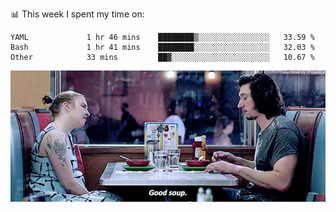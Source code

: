 📊 This week I spent my time on:
<!--START_SECTION:waka-->

```text
YAML             1 hr 46 mins    ████████▒░░░░░░░░░░░░░░░░   33.59 %
Bash             1 hr 41 mins    ████████░░░░░░░░░░░░░░░░░   32.03 %
Other            33 mins         ██▓░░░░░░░░░░░░░░░░░░░░░░   10.67 %
```

<!--END_SECTION:waka-->


![](goodSoup.gif)
